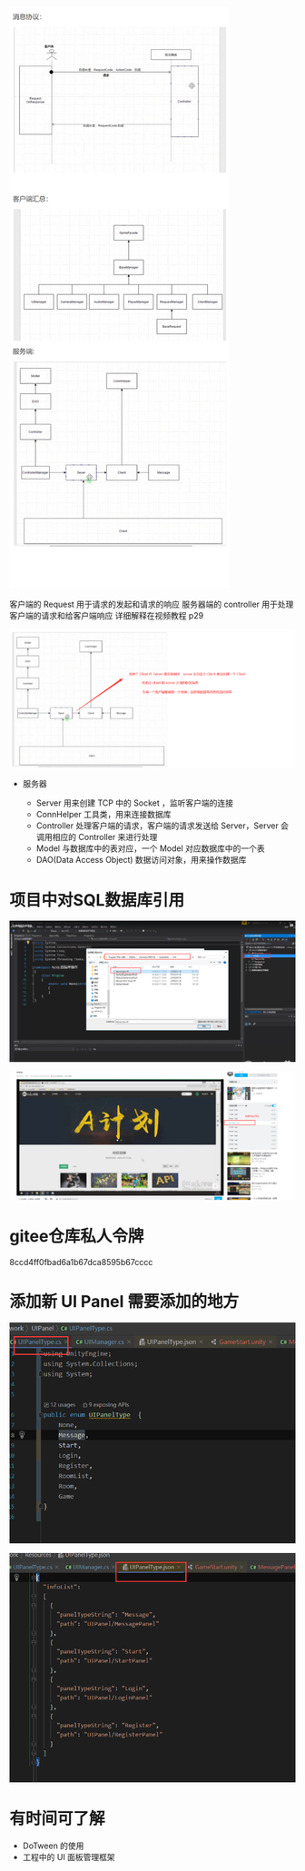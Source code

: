 ![image-20220107163322523](Game.assets/image-20220107163322523.png)

 客户端的 Request 用于请求的发起和请求的响应  服务器端的 controller 用于处理客户端的请求和给客户端响应   详细解释在视频教程 p29



![image-20220107170611736](Game.assets/image-20220107170611736.png)

+ 服务器

  - Server  用来创建 TCP 中的 Socket ，监听客户端的连接
  - ConnHelper  工具类，用来连接数据库
  - Controller  处理客户端的请求，客户端的请求发送给 Server，Server 会调用相应的 Controller 来进行处理
  - Model 与数据库中的表对应，一个 Model 对应数据库中的一个表
  - DAO(Data Access Object) 数据访问对象，用来操作数据库


# 项目中对SQL数据库引用

![image-20220217001741396](Game.assets/image-20220217001741396.png)

![image-20220218124258604](Game.assets/image-20220218124258604.png)

# gitee仓库私人令牌

8ccd4ff0fbad6a1b67dca8595b67cccc



# 添加新 UI Panel 需要添加的地方

![image-20220311164401169](Game.assets/image-20220311164401169.png)

![image-20220311164417552](Game.assets/image-20220311164417552.png)

# 有时间可了解

+ DoTween 的使用
+ 工程中的 UI 面板管理框架